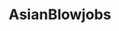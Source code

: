 ---
title: AsianBlowjobs
crosslinks:
- JavPreview
- AsianHotties
- upset
- JapanesePorn2
- freeuse
- gfycat
- YuiHatano
- AsianNSFW
- NSFW_GIF
- livven
- NSFW_Hentai_n_Jav
---